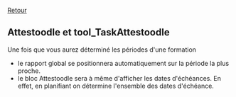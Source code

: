 [Retour](index.md)

## Attestoodle et tool_TaskAttestoodle ##  
Une fois que vous aurez déterminé les périodes d'une formation
 * le rapport global se positionnera automatiquement sur la période la plus proche.  
 * le bloc Attestoodle sera à même d'afficher les dates d'échéances. En effet, en planifiant on détermine l'ensemble des dates d'échéance.   

